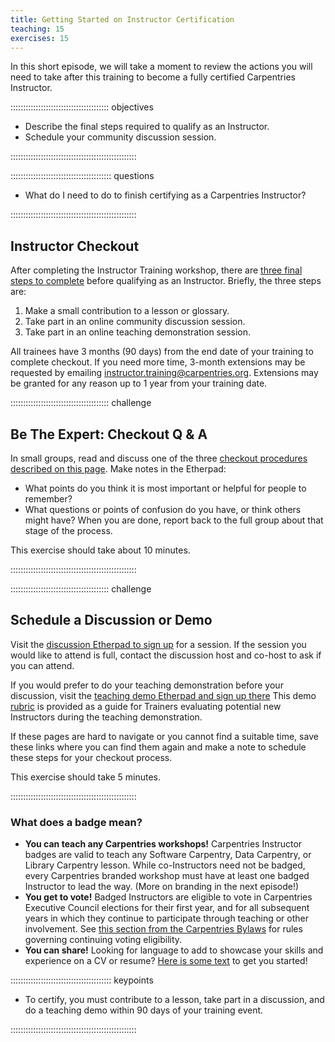 ```yaml
---
title: Getting Started on Instructor Certification
teaching: 15
exercises: 15
---
```


In this short episode, we will take a moment to review the actions you will
need to take after this training to become a fully certified Carpentries Instructor.

::::::::::::::::::::::::::::::::::::::: objectives

- Describe the final steps required to qualify as an Instructor.
- Schedule your community discussion session.

::::::::::::::::::::::::::::::::::::::::::::::::::

:::::::::::::::::::::::::::::::::::::::: questions

- What do I need to do to finish certifying as a Carpentries Instructor?

::::::::::::::::::::::::::::::::::::::::::::::::::

## Instructor Checkout

After completing the Instructor Training workshop, there are [three final steps to complete](checkout.md) before qualifying as an Instructor.
Briefly, the three steps are:

1. Make a small contribution to a lesson or glossary.
2. Take part in an online community discussion session.
3. Take part in an online teaching demonstration session.

All trainees have 3 months (90 days) from the end date of your training to complete checkout. If you need more time,
3-month extensions may be requested by emailing [instructor.training@carpentries.org](mailto:instructor.training@carpentries.org).
Extensions may be granted for any reason up to 1 year from your training date.

:::::::::::::::::::::::::::::::::::::::  challenge

## Be The Expert: Checkout Q \& A

In small groups, read and discuss one of the three [checkout procedures described on this page](checkout.md).
Make notes in the Etherpad:

- What points do you think it is most important or helpful for people to remember?
- What questions or points of confusion do you have, or think others might have?
  When you are done, report back to the full group about that stage of the process.

This exercise should take about 10 minutes.

::::::::::::::::::::::::::::::::::::::::::::::::::

:::::::::::::::::::::::::::::::::::::::  challenge

## Schedule a Discussion or Demo

Visit the [discussion Etherpad to sign up](https://pad.carpentries.org/community-discussions) for a session.
If the session you would like to attend is full, contact the discussion
host and co-host to ask if you can attend.

If you would prefer to do your teaching demonstration before your discussion,
visit the [teaching demo Etherpad and sign up there](https://pad.carpentries.org/teaching-demos)
This demo [rubric](demos_rubric/) is provided as a guide for Trainers evaluating potential new Instructors during the teaching demonstration.

If these pages are hard to navigate or you cannot find a suitable time, save these links where
you can find them again and make a note to schedule these steps for your checkout process.

This exercise should take 5 minutes.

::::::::::::::::::::::::::::::::::::::::::::::::::

### What does a badge mean?

- **You can teach any Carpentries workshops!** Carpentries Instructor badges are valid to teach any Software Carpentry, Data Carpentry, or Library Carpentry lesson. While co-Instructors need not be badged, every Carpentries branded workshop must have at least one badged Instructor to lead the way. (More on branding in the next episode!)
- **You get to vote!** Badged Instructors are eligible to vote in Carpentries Executive Council elections for their first year, and for all subsequent years in which they continue to participate through teaching or other involvement. See [this section from the Carpentries Bylaws][voting-rights] for rules governing continuing voting eligibility.
- **You can share!** Looking for language to add to showcase your skills and experience on a CV or resume? [Here is some text][text-for-instructors] to get you started!

:::::::::::::::::::::::::::::::::::::::: keypoints

- To certify, you must contribute to a lesson, take part in a discussion, and do a teaching demo within 90 days of your training event.

::::::::::::::::::::::::::::::::::::::::::::::::::

[voting-rights]: https://docs.carpentries.org/topic_folders/governance/bylaws.html#eligibility-rights-and-termination-for-voting-members
[text-for-instructors]: https://github.com/carpentries/commons/blob/master/text-for-instructors.md



